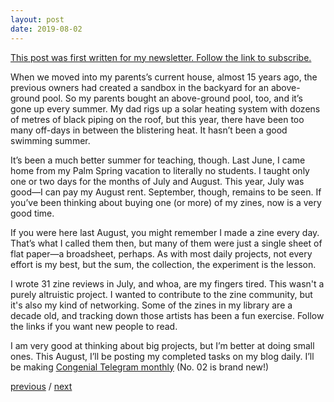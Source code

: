 ```yaml
---
layout: post
date: 2019-08-02
---
```


[This post was first written for my newsletter. Follow the link to subscribe.](https://jessdriscoll.substack.com/p/-summer-break-for-teachers--19-02-08)

When we moved into my parents’s current house, almost 15 years ago, the previous owners had created a sandbox in the backyard for an above-ground pool. So my parents bought an above-ground pool, too, and it’s gone up every summer. My dad rigs up a solar heating system with dozens of metres of black piping on the roof, but this year, there have been too many off-days in between the blistering heat. It hasn’t been a good swimming summer.

It’s been a much better summer for teaching, though. Last June, I came home from my Palm Spring vacation to literally no students. I taught only one or two days for the months of July and August. This year, July was good—I can pay my August rent. September, though, remains to be seen. If you’ve been thinking about buying one (or more) of my zines, now is a very good time.

If you were here last August, you might remember I made a zine every day. That’s what I called them then, but many of them were just a single sheet of flat paper—a broadsheet, perhaps. As with most daily projects, not every effort is my best, but the sum, the collection, the experiment is the lesson. 

I wrote 31 zine reviews in July, and whoa, are my fingers tired. This wasn't a purely altruistic project. I wanted to contribute to the zine community, but it's also my kind of networking. Some of the zines in my library are a decade old, and tracking down those artists has been a fun exercise. Follow the links if you want new people to read.

I am very good at thinking about big projects, but I’m better at doing small ones. This August, I’ll be posting my completed tasks on my blog daily. I’ll be making [Congenial Telegram monthly](https://jessdriscoll.itch.io/congenial-telegram) (No. 02 is brand new!)

<a href="{{page.previous.url}}">previous</a> / <a href="{{page.next.url}}">next</a>
